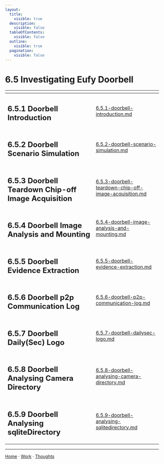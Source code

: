 ```yaml
---
layout:
  title:
    visible: true
  description:
    visible: false
  tableOfContents:
    visible: false
  outline:
    visible: true
  pagination:
    visible: false
---
```


# 6.5 Investigating Eufy Doorbell

<table data-view="cards">
  <thead>
    <tr>
      <th></th>
      <th data-hidden data-card-target data-type="content-ref"></th>
    </tr>
  </thead>
  <tbody>
    <tr>
      <td><h2>6.5.1 Doorbell Introduction</h2></td>
      <td><a href="6.5.1-doorbell-introduction.md">6.5.1-doorbell-introduction.md</a></td>
    </tr>
    <tr>
      <td><h2>6.5.2 Doorbell Scenario Simulation</h2></td>
      <td><a href="6.5.2-doorbell-scenario-simulation.md">6.5.2-doorbell-scenario-simulation.md</a></td>
    </tr>
    <tr>
      <td><h2>6.5.3 Doorbell Teardown Chip-off Image Acquisition</h2></td>
      <td><a href="6.5.3-doorbell-teardown-chip-off-image-acquisition.md">6.5.3-doorbell-teardown-chip-off-image-acquisition.md</a></td>
    </tr>
    <tr>
      <td><h2>6.5.4 Doorbell Image Analysis and Mounting</h2></td>
      <td><a href="6.5.4-doorbell-image-analysis-and-mounting.md">6.5.4-doorbell-image-analysis-and-mounting.md</a></td>
    </tr>
    <tr>
      <td><h2>6.5.5 Doorbell Evidence Extraction</h2></td>
      <td><a href="6.5.5-doorbell-evidence-extraction.md">6.5.5-doorbell-evidence-extraction.md</a></td>
    </tr>
    <tr>
      <td><h2>6.5.6 Doorbell p2p Communication Log</h2></td>
      <td><a href="6.5.6-doorbell-p2p-communication-log.md">6.5.6-doorbell-p2p-communication-log.md</a></td>
    </tr>
    <tr>
      <td><h2>6.5.7 Doorbell Daily(Sec) Logo</h2></td>
      <td><a href="6.5.7-doorbell-dailysec-logo.md">6.5.7-doorbell-dailysec-logo.md</a></td>
    </tr>
    <tr>
      <td><h2>6.5.8 Doorbell Analysing Camera Directory</h2></td>
      <td><a href="6.5.8-doorbell-analysing-camera-directory.md">6.5.8-doorbell-analysing-camera-directory.md</a></td>
    </tr>
    <tr>
      <td><h2>6.5.9 Doorbell Analysing sqliteDirectory</h2></td>
      <td><a href="6.5.9-doorbell-analysing-sqlitedirectory.md">6.5.9-doorbell-analysing-sqlitedirectory.md</a></td>
    </tr>
  </tbody>
</table>

***

[Home](https://sophiecchen.gitbook.io/sophie-chen) ⋅ [Work](https://sophiecchen.gitbook.io/sophie-chen/work) ⋅ [Thoughts](https://sophiecchen.gitbook.io/sophie-chen/thoughts)